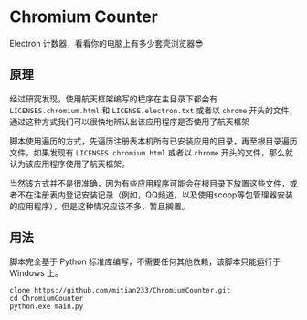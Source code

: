 # Chromium Counter
 
Electron 计数器，看看你的电脑上有多少套壳浏览器😎

## 原理

经过研究发现，使用航天框架编写的程序在主目录下都会有 `LICENSES.chromium.html` 和 `LICENSE.electron.txt` 或者以 `chrome` 开头的文件，通过这种方式我们可以很快地辨认出该应用程序是否使用了航天框架

脚本使用遍历的方式，先遍历注册表本机所有已安装应用的目录，再至根目录遍历文件，如果发现有 `LICENSES.chromium.html` 或者以 `chrome` 开头的文件，那么就认为该应用程序使用了航天框架。

当然该方式并不是很准确，因为有些应用程序可能会在根目录下放置这些文件，或者不在注册表内登记安装记录（例如，QQ频道，以及使用scoop等包管理器安装的应用程序），但是这种情况应该不多，暂且搁置。
## 用法

脚本完全基于 Python 标准库编写，不需要任何其他依赖，该脚本只能运行于 Windows 上。

```shell
clone https://github.com/mitian233/ChromiumCounter.git
cd ChromiumCounter
python.exe main.py
```
